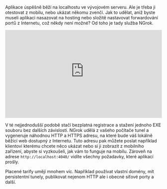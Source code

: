 <!-- dcterms:title = NGROK: Užitečný nástroj pro dočasné zpřístupnění localhostu z Internetu -->
<!-- dcterms:abstract = Aplikace úspěšně běží na localhostu ve vývojovém serveru. Ale je třeba ji otestovat z mobilu, nebo ukázat někomu zvenčí. Jak to udělat, aniž byste museli aplikaci nasazovat na hosting nebo složitě nastavovat forwardování portů z Internetu, což někdy není možné? Od toho je tady služba NGrok.  -->
<!-- x4w:category = IT -->
<!-- dcterms:creator = Michal Altair Valášek -->
<!-- dcterms:date = 2022-03-31 -->
<!-- x4w:coverUrl = /cover-pictures/20220331-ngrok.jpg -->
<!-- x4w:pictureUrl = /perex-pictures/20220331-ngrok.jpg -->
<!-- x4w:pictureWidth = 150 -->
<!-- x4w:pictureHeight = 150 -->

Aplikace úspěšně běží na localhostu ve vývojovém serveru. Ale je třeba ji otestovat z mobilu, nebo ukázat někomu zvenčí. Jak to udělat, aniž byste museli aplikaci nasazovat na hosting nebo složitě nastavovat forwardování portů z Internetu, což někdy není možné? Od toho je tady služba NGrok. 

<div style="position:relative;padding-top:56.25%;">
  <iframe src="https://www.youtube-nocookie.com/embed/ykensGvcNc0" frameborder="0" allowfullscreen allow="accelerometer; autoplay; encrypted-media; gyroscope; picture-in-picture" style="position:absolute;top:0;left:0;width:100%;height:100%;"></iframe>
</div>

V té nejjednodušší podobě stačí bezplatná registrace a stažení jednoho EXE souboru bez dalších závislostí. NGrok udělá z vašeho počítače tunel a vygeneruje náhodnou HTTP a HTTPS adresu, na které bude váš lokálně běžící web dostupný z Internetu. Tuto adresu pak můžete poslat například klientovi kterému chcete něco ukázat nebo si ji zobrazit z mobilního zařízení, abyste si vyzkoušeli, jak vám to funguje na mobilu. Zároveň na adrese `http://localhost:4040/` vidíte všechny požadavky, které aplikací prošly.

Placené tarify umějí mnohem víc. Například používat vlastní domény, mít persistentní tunely, publikovat nejenom HTTP ale i obecné síťové porty a další.